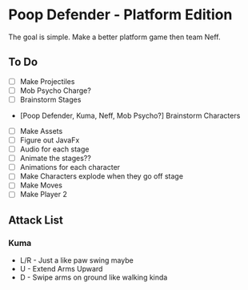 # Poop Defender - Platform Edition

The goal is simple. Make a better platform game then team Neff.

## To Do
- [ ] Make Projectiles
- [ ] Mob Psycho Charge?
- [ ] Brainstorm Stages
- [Poop Defender, Kuma, Neff, Mob Psycho?] Brainstorm Characters
- [ ] Make Assets
- [ ] Figure out JavaFx
- [ ] Audio for each stage
- [ ] Animate the stages??
- [ ] Animations for each character
- [ ] Make Characters explode when they go off stage
- [ ] Make Moves
- [ ] Make Player 2

## Attack List

### Kuma
- L/R - Just a like paw swing maybe
-  U - Extend Arms Upward
-  D - Swipe arms on ground like walking kinda
